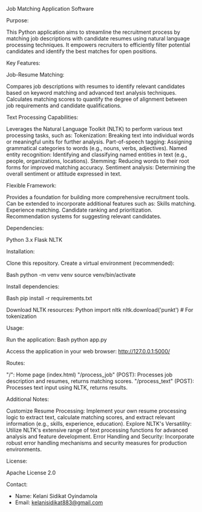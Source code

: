 Job Matching Application Software

Purpose:

This Python application aims to streamline the recruitment process by matching job descriptions with candidate resumes using natural language processing techniques. It empowers recruiters to efficiently filter potential candidates and identify the best matches for open positions.

Key Features:

Job-Resume Matching:

Compares job descriptions with resumes to identify relevant candidates based on keyword matching and advanced text analysis techniques.
Calculates matching scores to quantify the degree of alignment between job requirements and candidate qualifications.

Text Processing Capabilities:

Leverages the Natural Language Toolkit (NLTK) to perform various text processing tasks, such as:
Tokenization: Breaking text into individual words or meaningful units for further analysis.
Part-of-speech tagging: Assigning grammatical categories to words (e.g., nouns, verbs, adjectives).
Named entity recognition: Identifying and classifying named entities in text (e.g., people, organizations, locations).
Stemming: Reducing words to their root forms for improved matching accuracy.
Sentiment analysis: Determining the overall sentiment or attitude expressed in text.

Flexible Framework:

Provides a foundation for building more comprehensive recruitment tools.
Can be extended to incorporate additional features such as:
Skills matching.
Experience matching.
Candidate ranking and prioritization.
Recommendation systems for suggesting relevant candidates.

Dependencies:

Python 3.x
Flask
NLTK

Installation:

Clone this repository.
Create a virtual environment (recommended):

Bash
python -m venv venv
source venv/bin/activate


Install dependencies:

Bash
pip install -r requirements.txt


Download NLTK resources:
Python
import nltk
nltk.download('punkt')  # For tokenization

Usage:

Run the application:
Bash
python app.py

Access the application in your web browser: http://127.0.0.1:5000/

Routes:

"/": Home page (index.html)
"/process_job" (POST): Processes job description and resumes, returns matching scores.
"/process_text" (POST): Processes text input using NLTK, returns results.

Additional Notes:

Customize Resume Processing:
Implement your own resume processing logic to extract text, calculate matching scores, and extract relevant information (e.g., skills, experience, education).
Explore NLTK's Versatility:
Utilize NLTK's extensive range of text processing functions for advanced analysis and feature development.
Error Handling and Security:
Incorporate robust error handling mechanisms and security measures for production environments.

License:

Apache License 2.0

Contact:

- Name: Kelani Sidikat Oyindamola
- Email: kelanisidikat883@gmail.com
